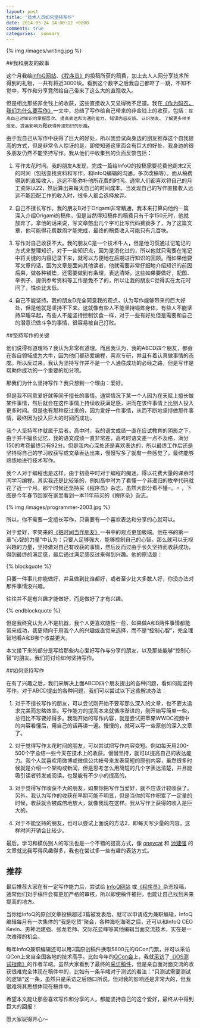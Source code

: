 ```yaml
---
layout: post
title: "技术人员如何坚持写作"
date: 2014-05-24 14:00:12 +0800
comments: true
categories:  summary
---
```


{% img /images/writing.jpg %}

##我和朋友的故事

这个月我给[InfoQ网站](http://www.infoq.com/cn)、[《程序员》](http://programmer.csdn.net/)的投稿所获的稿费，加上去人人网分享技术所得到的礼物，一共有将近3000块。看到这个数字之后我自己都吓了一跳，不知不觉中，写作和分享竟然给自己带来了这么大的直观收入。

但是相比那些非金钱上的收获，这些直接收入又显得微不足道。我在[《作为码农，我们为什么要写作》](http://blog.devtang.com/blog/2014/01/08/why-we-need-write/)一文中，总结了写作给自己带来的非金钱上的收获，包括：`提高自己对知识的掌握层次`、`提高表达和沟通的能力`、`错误内容反馈`、`认识朋友`、`了解更多相关信息`、`提高影响力`和`获得传递知识的乐趣`。

由于我自己从写作中获得了巨大的好处，所以我尝试向身边的朋友推荐这个自我提高的方式，但是非常令人惊讶的是，即使知道这里面会有巨大的好处，我身边的很多朋友仍然不能坚持写作。我从他们中收集到的负面反馈包括：

 1. 写作太花时间。我的朋友A发现，完成一篇给InfoQ的投稿需要花费他周末2天的时间（包括查找资料和写作，和InfoQ编辑的沟通，多次改稿等）。而从稿费得到的直接收入，远远不能弥补他所花费的时间。通常人们都喜欢将自己的月工资除以22，然后算出来每天自己的时间成本。当发现自己的写作直接收入远远不能匹配工作的收入时，很多人都会选择放弃。

 1. 自己不擅长写作。我的朋友B对于Origami非常精通，我本来打算向他约一篇深入介绍Origami的稿件，但是当然得知稿件的稿费只有千字150元时，他就放弃了。拿他的话来说，写文章憋出几个字可比写代码费劲多了，为了这篇文章，他可能得花费数周才能完成，最终的稿费收入可能只有几百块。

 1. 写作对自己收获不大。我的朋友C是一个技术牛人，但是他习惯通过记笔记的方式来整理知识，对于一些知识点，因为是消化过的，所以他就只需要在笔记中将关键的内容记录下来，就可以方便地在后期进行知识的回顾。而如果他要写文章的话，因为文章是面向其他读者，他就需要非常仔细地介绍知识的前因后果，做各种铺垫，还需要做到有条理，表达清晰。这些如果要做好，配图、举例子、提供参考资料等工作是免不了的，所以让我的朋友C觉得实在太花时间了，性价比太低。

 1. 自己不能坚持。我的朋友D完全同意我的观点，认为写作能够带来的巨大好处，但是他就是坚持不下来。这就像有些人不能坚持锻炼身体，有些人不能坚持早睡早起，有些人不能坚持控制饮食一样，对于一些有好处但是需要和自己的潜意识做斗争的事情，很容易被自己打败。

##坚持写作的关键

他们说得有道理吗？我认为非常有道理。而且我认为，我的ABCD四个朋友，都会在各自领域成为大牛，因为他们都热爱编程，喜欢专研，并且有着认真做事情的态度。所以反过来，我认为坚持写作并不是一个人通往成功的必经之路，但是写作是帮助你成功的一个重要的加分项。

那我们为什么坚持写作？我只想到一个理由：爱好。

但是我不同意爱好就等同于擅长的事情。通常情况下某一个人因为在天赋上擅长做某件事情，然后就会在这件事情上持续收获满足感，进而在该件事情上比别人投入更多时间。但是也有那种反过来的，因为爱好一件事情，从而不断地坚持做那件事情，最终因为投入巨大的时间而成功。

我个人坚持写作就属于后者。高中时，我的语文成绩一直在应试教育的阴影之下，由于并不擅长记忆，我的语文成绩一直非常差，高考时语文差一点不及格，满分150的考卷最终只有92分。但是我内心深处还是喜欢表达的，所以最终工作后还是坚持将自己的学习收获写成文章表达出来，慢慢写多了就有一些感觉了，最终能够熟练地进行技术写作。

我个人对于编程也是这样，由于初高中时对于编程的痴迷，得以花费大量的课余时间学习编程。其实我还是比较笨的，例如高中时为了看懂一个非递归的枚举代码就花了近一个月。那个时候还坚持买《程序员》杂志，虽然大部分看不懂=。= ，下图是今年春节回家在家里看到一本11年前买的《程序杂》杂志。

{% img /images/programmer-2003.jpg %}

所以，你不需要一定擅长写作，只需要有一个喜欢表达和分享的心就可以。

对于爱好，李笑来的[《把时间当作朋友》](http://book.douban.com/subject/3609132/)一书中的观点更加极端。他在书的第一章“心智的力量”中认为：只要人足够强大，能够控制自己的心智，那么就可以无视兴趣的力量，坚持做对自己有收获的事情，然后反而过由于长久坚持而收获成功，得到最终的满足感，最后通过满足感反过来得到兴趣。他的原话是：

{% blockquote %}

只要一件事儿你能做好，并且做到比谁都好，或者至少比大多数人好，你没办法对那件事情没兴趣。

往往并不是有兴趣才能做好，而是做好了才有兴趣。

{% endblockquote %}

但是我终究认为人不是机器，我个人更喜欢随性一些，如果做A和B两件事情都能带来成功，我更倾向于用我个人的兴趣或直觉来选择，而不是“控制心智”，完全理智地看A和B哪个收益更大。

本文接下来的部分是写给那些内心爱好写作与分享的朋友，以及那些能够“控制心智”的朋友。我们将讨论如何坚持写作。

##如何坚持写作

在有了兴趣之后，我们来解决上面ABCD四个朋友提出的各种问题，看如何能坚持写作。对于ABCD提出的各种问题，我们可以尝试以下这些解决办法：

 1. 对于不擅长写作的朋友，可以尝试刚开始不要写那么深入的文章，也不要太追求完美而忽略效率。写作能力的提高本来就循序渐进的，刚开始写简单一些，总归比不写要好得多。我刚开始的写作内容，就是尝试把苹果WWDC视频中的内容看懂后，用自己的话再讲一遍。慢慢的，就可以写一些原创的深入文章了。

 2. 对于觉得写作太花时间的朋友，可以尝试把写作内容变短。例如每天用200-500个字总结一些今天在技术上的收获。慢慢坚持，就可以提高自己的表达能力。我个人就喜欢用微博或微信公共帐号来发表简短的原创内容，虽然很多时候就是介绍一个架构或新闻，但是思考怎么用简短的几个字表达清楚，并且能吸引读者转发或阅读，也是能有不少小的提高的。

 3. 对于觉得写作收获不大的朋友，如果你把写作当爱好，就不应该计较收获了。另外，我认为写作的收获在早期可能不明显，但是当你的写作积累了一定量的时候，收获就会被成倍地放大，就像我现在这样。我从写作上获得的收入是巨大的。

 4. 对于不能坚持的朋友，也可以尝试上面说的方法2，即每天写少量的内容，这样时间开销会比较少。


最后，学习和模仿别人的写法也是一个不错的提高方式，像 [onevcat](http://onevcat.com/) 和 [池建强](http://macshuo.com/) 的文章就比我写得风趣得多，我也在尝试多一些有趣的表达方式。


## 推荐

最后推荐大家在有一定写作能力后，尝试给 [InfoQ网站](http://www.infoq.com/cn) 或[《程序员》](http://programmer.csdn.net/)杂志投稿，通常他们对于稿件会有更加严格的审核，所以即使稿件被拒，也能让自己找到未来提高的地方。

当你给InfoQ的原创文章投稿超过3篇被发表后，就可以申请成为兼职编辑，InfoQ编辑每月有一次集体的“我是吃货”聚会，各种海吃海喝之后，还可以和InfoQ CEO Kevin、男神池建强、张龙老师、交际花显峰等其他编辑当面交流技术，实在是一次难得的机会。

每年InfoQ兼职编辑还可以用3篇原创稿件换取5800元的QCon门票，并可以采访QCon上来自全国各地的技术高手。比如今年的[QCon会](http://www.qconbeijing.com/)上，我就[采访](http://www.infoq.com/cn/news/2014/04/interview-ios-test-guide-author)了[《iOS测试指南》](http://www.amazon.cn/%E5%9B%BE%E4%B9%A6/dp/product-description/B00JPVNFKM)的作者羋峮。虽然大家看到了最终的[采访稿件](http://www.infoq.com/cn/news/2014/04/interview-ios-test-guide-author)，但是亲自面对面交流的收获很难完全体现在稿件中的，比如有一条羋峮对于测试的看法：“只测试需要测试的逻辑”这一条，虽然只是采访之后随口所说，但对我的影响还是非常大的，但我很难将其思想体现在稿件中。

希望本文能让那些喜欢写作和分享的人，都能坚持自己的这个爱好，最终从中得到巨大的回报！

愿大家玩得开心～
